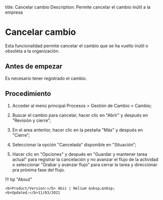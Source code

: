 title: Cancelar cambio
Description: Permite cancelar el cambio inútil a la empresa
# Cancelar cambio 

Esta funcionalidad permite cancelar el cambio que se ha vuelto inútil o obsoleta a la organización.

Antes de empezar
----------------

Es necesario tener registrado el cambio.

Procedimiento 
-------------

1.  Acceder al menú principal Procesos \>
    Gestión de Cambio \> Cambio;

2.  Buscar el cambio para cancelar, hacer clic en "Abrir" y después en "Revisión y cierre”;

3.  En el area anteriior, hacer clic en la pestaña "Más" y después en "Cierre”;

4.  Seleccionar la opción "Cancelada" disponible en "Situación”;

5.  Hacer clic en "Opciones" y después en "Guardar y mantener tarea actual" para
    registrar la cancelación y no avanzar el flujo de la actividad o seleccionar
    "Grabar y avanzar flujo" para cerrar la tarea y direccionar pra próxima fase del flujo.

!!! tip "About"

    <b>Product/Version:</b> 4biz | Helium &nbsp;&nbsp;
    <b>Updated:</b>11/03/2021
